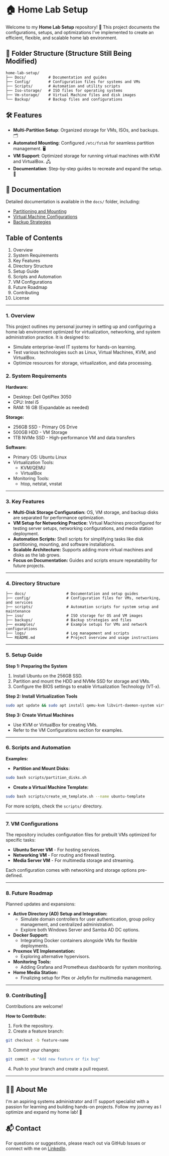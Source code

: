 # 🏠 Home Lab Setup

Welcome to my **Home Lab Setup** repository! 🚀 This project documents the configurations, setups, and optimizations I’ve implemented to create an efficient, flexible, and scalable home lab environment. 

## 📂 Folder Structure (Structure Still Being Modified)

```
home-lab-setup/ 
├── Docs/          # Documentation and guides
├── Config/        # Configuration files for systems and VMs
├── Scripts/       # Automation and utility scripts
├── Iso-storage/   # ISO files for operating systems
├── Vm-storage/    # Virtual Machine files and disk images
└── Backup/        # Backup files and configurations
```

## 🛠️ Features
- **Multi-Partition Setup**: Organized storage for VMs, ISOs, and backups. 🗂️
- **Automated Mounting**: Configured `/etc/fstab` for seamless partition management. 🖥️
- **VM Support**: Optimized storage for running virtual machines with KVM and VirtualBox. 🖧
- **Documentation**: Step-by-step guides to recreate and expand the setup. 📘

## 📖 Documentation
Detailed documentation is available in the `docs/` folder, including:
- [Partitioning and Mounting](docs/partitioning_and_setup.md)
- [Virtual Machine Configurations](docs/vm_configurations.md)
- [Backup Strategies](docs/backup_strategies.md)

## Table of Contents
1. Overview  
2. System Requirements  
3. Key Features  
4. Directory Structure  
5. Setup Guide  
6. Scripts and Automation  
7. VM Configurations  
8. Future Roadmap  
9. Contributing  
10. License  

---

### 1. Overview
This project outlines my personal journey in setting up and configuring a home lab environment optimized for virtualization, networking, and system administration practice. It is designed to:

- Simulate enterprise-level IT systems for hands-on learning.
- Test various technologies such as Linux, Virtual Machines, KVM, and VirtualBox.
- Optimize resources for storage, virtualization, and data processing.

### 2. System Requirements

**Hardware:**  
- Desktop: Dell OptiPlex 3050  
- CPU: Intel i5  
- RAM: 16 GB (Expandable as needed)  

**Storage:**  
- 256GB SSD - Primary OS Drive  
- 500GB HDD - VM Storage  
- 1TB NVMe SSD - High-performance VM and data transfers  

**Software:**  
- Primary OS: Ubuntu Linux  
- Virtualization Tools:  
  - KVM/QEMU  
  - VirtualBox  
- Monitoring Tools:  
  - htop, netstat, vnstat  

---

### 3. Key Features
- **Multi-Disk Storage Configuration:** OS, VM storage, and backup disks are separated for performance optimization.  
- **VM Setup for Networking Practice:** Virtual Machines preconfigured for testing server setups, networking configurations, and media station deployment.  
- **Automation Scripts:** Shell scripts for simplifying tasks like disk partitioning, mounting, and software installations.  
- **Scalable Architecture:** Supports adding more virtual machines and disks as the lab grows.  
- **Focus on Documentation:** Guides and scripts ensure repeatability for future projects.  

---

### 4. Directory Structure
```
├── docs/                  # Documentation and setup guides  
├── config/                # Configuration files for VMs, networking, and services  
├── scripts/               # Automation scripts for system setup and maintenance  
├── iso/                   # ISO storage for OS and VM images  
├── backups/               # Backup strategies and files  
├── examples/              # Example setups for VMs and network configurations  
├── logs/                  # Log management and scripts  
└── README.md              # Project overview and usage instructions  
```

---

### 5. Setup Guide

**Step 1: Preparing the System**
1. Install Ubuntu on the 256GB SSD.
2. Partition and mount the HDD and NVMe SSD for storage and VMs.
3. Configure the BIOS settings to enable Virtualization Technology (VT-x).

**Step 2: Install Virtualization Tools**
```bash
sudo apt update && sudo apt install qemu-kvm libvirt-daemon-system virt-manager bridge-utils
```

**Step 3: Create Virtual Machines**
- Use KVM or VirtualBox for creating VMs.
- Refer to the VM Configurations section for examples.

---

### 6. Scripts and Automation

**Examples:**
- **Partition and Mount Disks:**
```bash
sudo bash scripts/partition_disks.sh
```

- **Create a Virtual Machine Template:**
```bash
sudo bash scripts/create_vm_template.sh --name ubuntu-template
```

For more scripts, check the `scripts/` directory.

---

### 7. VM Configurations
The repository includes configuration files for prebuilt VMs optimized for specific tasks:
- **Ubuntu Server VM** - For hosting services.
- **Networking VM** - For routing and firewall testing.
- **Media Server VM** - For multimedia storage and streaming.

Each configuration comes with networking and storage options pre-defined.

---

### 8. Future Roadmap

Planned updates and expansions:
- **Active Directory (AD) Setup and Integration:**
  - Simulate domain controllers for user authentication, group policy management, and centralized administration.
  - Explore both Windows Server and Samba AD DC options.
- **Docker Support:**
  - Integrating Docker containers alongside VMs for flexible deployments.
- **Proxmox VE Implementation:**
  - Exploring alternative hypervisors.
- **Monitoring Tools:**
  - Adding Grafana and Prometheus dashboards for system monitoring.
- **Home Media Station:**
  - Finalizing setup for Plex or Jellyfin for multimedia management.

---

### 9. Contributing🤝

Contributions are welcome!

**How to Contribute:**
1. Fork the repository.
2. Create a feature branch:
```bash
git checkout -b feature-name
```
3. Commit your changes:
```bash
git commit -m "Add new feature or fix bug"  
```
4. Push to your branch and create a pull request.

---

## 🧑‍💻 About Me
I'm an aspiring systems administrator and IT support specialist with a passion for learning and building hands-on projects. Follow my journey as I optimize and expand my home lab! 🌟

## 📬 Contact
For questions or suggestions, please reach out via GitHub Issues or connect with me on [LinkedIn](https://www.linkedin.com/in/troy-edmonds/).
